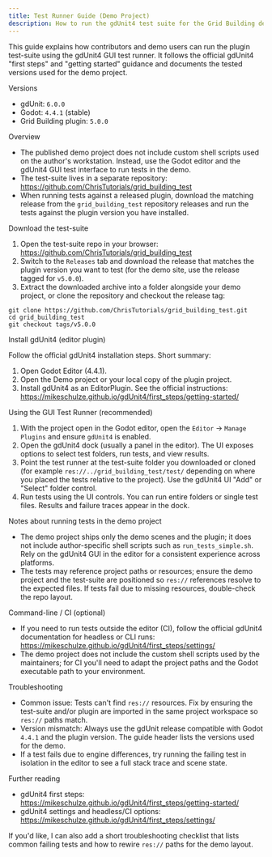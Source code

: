 ```yaml
---
title: Test Runner Guide (Demo Project)
description: How to run the gdUnit4 test suite for the Grid Building demo and plugin.
---
```


This guide explains how contributors and demo users can run the plugin test-suite using the gdUnit4 GUI test runner. It follows the official gdUnit4 "first steps" and "getting started" guidance and documents the tested versions used for the demo project.

Versions
- gdUnit: `6.0.0`
- Godot: `4.4.1` (stable)
- Grid Building plugin: `5.0.0`

Overview

- The published demo project does not include custom shell scripts used on the author's workstation. Instead, use the Godot editor and the gdUnit4 GUI test interface to run tests in the demo.
- The test-suite lives in a separate repository: https://github.com/ChrisTutorials/grid_building_test
- When running tests against a released plugin, download the matching release from the `grid_building_test` repository releases and run the tests against the plugin version you have installed.

Download the test-suite

1. Open the test-suite repo in your browser: https://github.com/ChrisTutorials/grid_building_test
2. Switch to the `Releases` tab and download the release that matches the plugin version you want to test (for the demo site, use the release tagged for `v5.0.0`).
3. Extract the downloaded archive into a folder alongside your demo project, or clone the repository and checkout the release tag:

```
git clone https://github.com/ChrisTutorials/grid_building_test.git
cd grid_building_test
git checkout tags/v5.0.0
```

Install gdUnit4 (editor plugin)

Follow the official gdUnit4 installation steps. Short summary:

1. Open Godot Editor (4.4.1).
2. Open the Demo project or your local copy of the plugin project.
3. Install gdUnit4 as an EditorPlugin. See the official instructions: https://mikeschulze.github.io/gdUnit4/first_steps/getting-started/

Using the GUI Test Runner (recommended)

1. With the project open in the Godot editor, open the `Editor` → `Manage Plugins` and ensure `gdUnit4` is enabled.
2. Open the gdUnit4 dock (usually a panel in the editor). The UI exposes options to select test folders, run tests, and view results.
3. Point the test runner at the test-suite folder you downloaded or cloned (for example `res://../grid_building_test/test/` depending on where you placed the tests relative to the project). Use the gdUnit4 UI "Add" or "Select" folder control.
4. Run tests using the UI controls. You can run entire folders or single test files. Results and failure traces appear in the dock.

Notes about running tests in the demo project

- The demo project ships only the demo scenes and the plugin; it does not include author-specific shell scripts such as `run_tests_simple.sh`. Rely on the gdUnit4 GUI in the editor for a consistent experience across platforms.
- The tests may reference project paths or resources; ensure the demo project and the test-suite are positioned so `res://` references resolve to the expected files. If tests fail due to missing resources, double-check the repo layout.

Command-line / CI (optional)

- If you need to run tests outside the editor (CI), follow the official gdUnit4 documentation for headless or CLI runs: https://mikeschulze.github.io/gdUnit4/first_steps/settings/
- The demo project does not include the custom shell scripts used by the maintainers; for CI you'll need to adapt the project paths and the Godot executable path to your environment.

Troubleshooting

- Common issue: Tests can't find `res://` resources. Fix by ensuring the test-suite and/or plugin are imported in the same project workspace so `res://` paths match.
- Version mismatch: Always use the gdUnit release compatible with Godot `4.4.1` and the plugin version. The guide header lists the versions used for the demo.
- If a test fails due to engine differences, try running the failing test in isolation in the editor to see a full stack trace and scene state.

Further reading

- gdUnit4 first steps: https://mikeschulze.github.io/gdUnit4/first_steps/getting-started/
- gdUnit4 settings and headless/CI options: https://mikeschulze.github.io/gdUnit4/first_steps/settings/

If you'd like, I can also add a short troubleshooting checklist that lists common failing tests and how to rewire `res://` paths for the demo layout.
